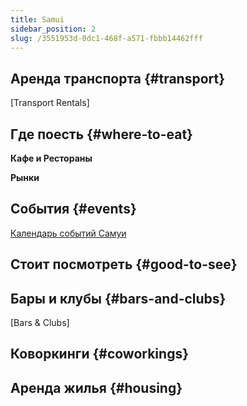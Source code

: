 ```yaml
---
title: Samui
sidebar_position: 2
slug: /3551953d-0dc1-468f-a571-fbbb14462fff
---
```




## Аренда транспорта {#transport}


[Transport Rentals]


## Где поесть {#where-to-eat}


**Кафе и Рестораны**


**Рынки**


## События {#events}

[Календарь событий Самуи](https://timesamui.com)


## Стоит посмотреть {#good-to-see}


## Бары и клубы {#bars-and-clubs}


[Bars & Clubs]


## Коворкинги {#coworkings}


## Аренда жилья {#housing}

